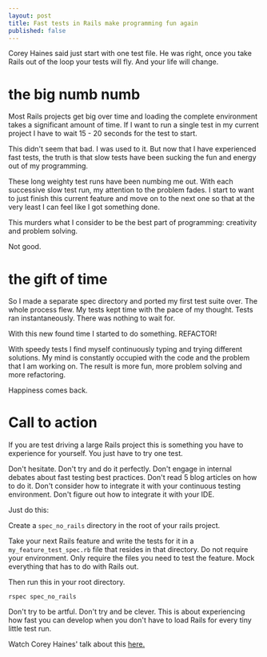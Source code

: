 ```yaml
---
layout: post
title: Fast tests in Rails make programming fun again
published: false
---
```


Corey Haines said just start with one test file.  He was right, once
you take Rails out of the loop your tests will fly.  And your life
will change.

# the big numb numb

Most Rails projects get big over time and loading the complete
environment takes a significant amount of time.  If I want to run a single test in my current project I have to wait 15 - 20 seconds for
the test to start.

This didn't seem that bad.  I was used to it.  But now that I have
experienced fast tests, the truth is that
slow tests have been sucking the fun and energy out of my programming.

These long weighty test runs have been numbing me out. With each successive
slow test run, my attention to the problem fades. I
start to want to just finish this current feature and move on to the
next one so that at the very least I can feel like I got something
done.

This murders what I consider to be the best part of programming: creativity and problem solving.

Not good.

# the gift of time

So I made a separate spec directory and ported my first test suite
over. The whole process flew. My tests kept time with the pace of my
thought.  Tests ran instantaneously.  There was nothing to wait for.

With this new found time I started to do something.  REFACTOR!

With speedy tests I find myself continuously typing
and trying different solutions.  My mind is constantly occupied with
the code and the problem that I am working on.  The result is more
fun, more problem solving and more refactoring.

Happiness comes back.

# Call to action

If you are test driving a large Rails project this is something you
have to experience for yourself.  You just have to try one test.

Don't hesitate.  Don't try and do it perfectly. Don't engage in internal
debates about fast testing best practices.  Don't read 5 blog
articles on how to do it.  Don't consider how to integrate it with
your continuous testing environment. Don't figure out how to integrate
it with your IDE.

Just do this:

Create a <code>spec_no_rails</code> directory in the root of your
rails project.

Take your next Rails feature and write the tests for it in a
<code>my_feature_test_spec.rb</code> file that resides in that directory.  Do
not require your environment.  Only require the files you need to test
the feature.  Mock everything that has to do with Rails out.

Then run this in your root directory.

    rspec spec_no_rails

Don't try to be artful.  Don't try and be clever. This is about
experiencing how fast you can develop when you don't have to load
Rails for every tiny little test run.

Watch Corey Haines' talk about this [here.](http://www.youtube.com/watch?v=bNn6M2vqxHE)







